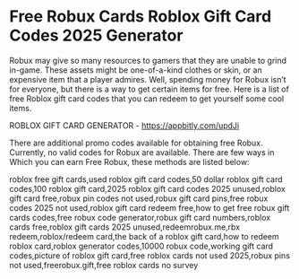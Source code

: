# Free Robux Cards Roblox Gift Card Codes 2025 Generator

Robux may give so many resources to gamers that they are unable to grind in-game. These assets might be one-of-a-kind clothes or skin, or an expensive item that a player admires. Well, spending money for Robux isn’t for everyone, but there is a way to get certain items for free. Here is a list of free Roblox gift card codes that you can redeem to get yourself some cool items.

ROBLOX GIFT CARD GENERATOR - https://appbitly.com/updJi

There are additional promo codes available for obtaining free Robux. Currently, no valid codes for Robux are available. There are few ways in Which you can earn Free Robux, these methods are listed below:

roblox free gift cards,used roblox gift card codes,50 dollar roblox gift card codes,100 roblox gift card,2025 roblox gift card codes 2025 unused,roblox gift card free,robux pin codes not used,robux gift card pins,free robux codes 2025 not used,roblox gift card redeem free,how to get free robux gift cards codes,free robux code generator,robux gift card numbers,roblox cards free,roblox gift cards 2025 unused,redeemrobux.me,rbx redeem,roblox/redeem card,the back of a roblox gift card,how to redeem roblox card,roblox generator codes,10000 robux code,working gift card codes,picture of roblox gift card,free roblox cards not used 2025,robux pins not used,freerobux.gift,free roblox cards no survey

